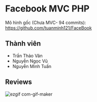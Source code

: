 # Facebook MVC PHP
Mô hình gốc (Chưa MVC- 94 commits): https://github.com/tuanminh121/FaceBook

## Thành viên 
- Trần Thảo Vân
- Nguyễn Ngọc Vũ
- Nguyễn Minh Tuấn

## Reviews
![ezgif com-gif-maker](https://user-images.githubusercontent.com/60380217/149609567-38f1c2b7-08e1-4a8f-ae47-8e3c847eeb52.gif)
